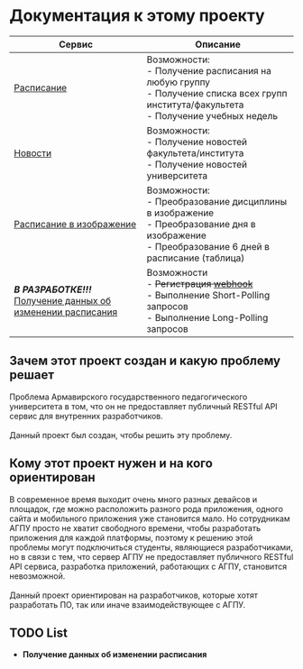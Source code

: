 # Документация к этому проекту

| Сервис                                                                                                          | Описание                                                                                                                                                        |
|-----------------------------------------------------------------------------------------------------------------|-----------------------------------------------------------------------------------------------------------------------------------------------------------------|
| [Расписание](docs/TimetableService/docs.md)                                                                     | Возможности:<br/>- Получение расписания на любую группу<br/>- Получение списка всех групп института/факультета<br/>- Получение учебных недель                   |
| [Новости](docs/NewsService/docs.md)                                                                             | Возможности:<br/>- Получение новостей факультета/института<br/>- Получение новостей университета                                                                |
| [Расписание в изображение](docs/TimetableImageService/docs.md)                                                  | Возможности: <br>- Преобразование дисциплины в изображение<br>- Преобразование дня в изображение<br>- Преобразование 6 дней в расписание (таблица)              |
| ***В РАЗРАБОТКЕ!!!***<br>[Получение данных об изменении расписания](docs/TimetableChangesNotifyService/docs.md) | Возможности <br>- ~~Регистрация [webhook](https://ru.wikipedia.org/wiki/Webhook)~~<br>- Выполнение Short-Polling запросов<br>- Выполнение Long-Polling запросов |

## Зачем этот проект создан и какую проблему решает

Проблема Армавирского государственного педагогического университета в том, что он не предоставляет публичный RESTful API сервис для внутренних разработчиков.
<br>
<br>
Данный проект был создан, чтобы решить эту проблему.

## Кому этот проект нужен и на кого ориентирован

В современное время выходит очень много разных девайсов
и площадок, где можно расположить разного рода приложения,
одного сайта и мобильного приложения уже становится мало.
Но сотрудникам АГПУ просто не хватит свободного времени, чтобы разработать
приложения для каждой платформы, поэтому к решению этой проблемы
могут подключиться студенты, являющиеся разработчиками,
но в связи с тем, что сервер АГПУ не предоставляет публичного RESTful API
сервиса, разработка приложений, работающих с АГПУ, становится невозможной.
<br>
<br>
Данный проект ориентирован на разработчиков, которые хотят
разработать ПО, так или иначе взаимодействующее с АГПУ.

## TODO List
* **Получение данных об изменении расписания**
